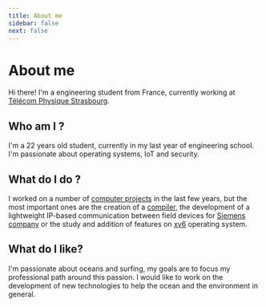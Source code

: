 ```yaml
---
title: About me
sidebar: false
next: false
---
```


# About me

Hi there! I'm a engineering student from France, currently working at [Télécom Physique Strasbourg](https://www.telecom-physique.fr/). 

## Who am I ?

I'm a 22 years old student, currently in my last year of engineering school. I'm passionate about operating systems, IoT and security.

## What do I do ?

I worked on a number of [computer projects](https://github.com/EthanAndreas?tab=repositories) in the last few years, but the most important ones are the creation of a [compiler](/projects/sos2mips), the development of a lightweight IP-based communication between field devices for [Siemens company](https://www.siemens.com/de/de/unternehmen/standorte/niederlassung-karlsruhe.html) or the study and addition of features on [xv6](https://github.com/EthanAndreas/xv6-os) operating system.

## What do I like?

I'm passionate about oceans and surfing, my goals are to focus my professional path around this passion. I would like to work on the development of new technologies to help the ocean and the environment in general.

